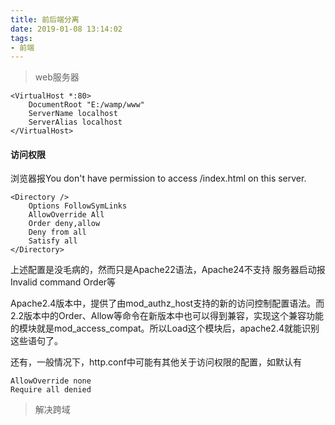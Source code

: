 ```yaml
---
title: 前后端分离
date: 2019-01-08 13:14:02
tags:
- 前端
---
```

> web服务器
```
<VirtualHost *:80>
    DocumentRoot "E:/wamp/www"
    ServerName localhost
    ServerAlias localhost
</VirtualHost>
```
#### 访问权限
浏览器报You don't have permission to access /index.html on this server.
```
<Directory />         
    Options FollowSymLinks         
    AllowOverride All         
    Order deny,allow      
    Deny from all         
    Satisfy all
</Directory>
```
上述配置是没毛病的，然而只是Apache22语法，Apache24不支持
服务器启动报Invalid command Order等

Apache2.4版本中，提供了由mod_authz_host支持的新的访问控制配置语法。而2.2版本中的Order、Allow等命令在新版本中也可以得到兼容，实现这个兼容功能的模块就是mod_access_compat。所以Load这个模块后，apache2.4就能识别这些语句了。

还有，一般情况下，http.conf中可能有其他关于访问权限的配置，如默认有
```
AllowOverride none
Require all denied
```
> 解决跨域


